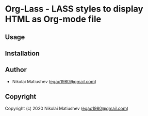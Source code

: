 # Org-Lass - LASS styles to display HTML as Org-mode file

## Usage

## Installation

## Author

* Nikolai Matiushev (egao1980@gmail.com)

## Copyright

Copyright (c) 2020 Nikolai Matiushev (egao1980@gmail.com)
